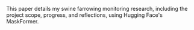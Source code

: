 This paper details my swine farrowing monitoring research, including the project scope, progress, and reflections, using Hugging Face's MaskFormer.
